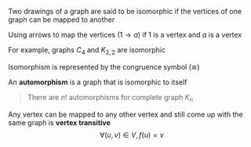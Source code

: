 Two drawings of a graph are said to be isomorphic if the vertices of one graph can be mapped to another

Using arrows to map the vertices ($1 \rightarrow a$) if $1$ is a vertex and $a$ is a vertex

For example, graphs $C_4$ and $K_{2, 2}$ are isomorphic

Isomorphism is represented by the congruence symbol ($\cong$)

An **automorphism** is a graph that is isomorphic to itself

> There are $n!$ automorphisms for complete graph $K_n$

Any vertex can be mapped to any other vertex and still come up with the same graph is **vertex transitive** 
$$\forall (u, v) \in V, f(u) = v$$


